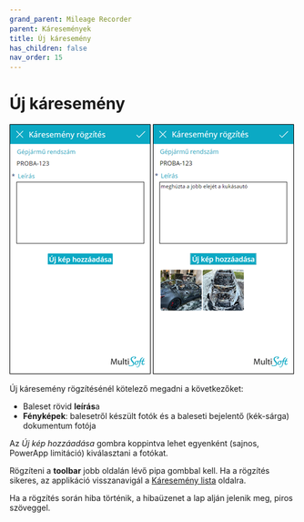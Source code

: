 ```yaml
---
grand_parent: Mileage Recorder
parent: Káresemények
title: Új káresemény
has_children: false
nav_order: 15
---
```


# Új káresemény

![new accident](static/images/NewAccident.png)
![new accident2](static/images/NewAccident2.png)

Új káresemény rögzítésénél kötelező megadni a következőket:
-	Baleset rövid **leírás**a
-	**Fényképek**: balesetről készült fotók és a baleseti bejelentő (kék-sárga) dokumentum fotója

Az *Új kép hozzáadása* gombra koppintva lehet egyenként (sajnos, PowerApp limitáció) kiválasztani a fotókat.

Rögzíteni a **toolbar** jobb oldalán lévő pipa gombbal kell. Ha a rögzítés sikeres, az applikáció visszanavigál a [Káresemény lista](05_AccidentsList.md) oldalra.

Ha a rögzítés során hiba történik, a hibaüzenet a lap alján jelenik meg, piros szöveggel.

